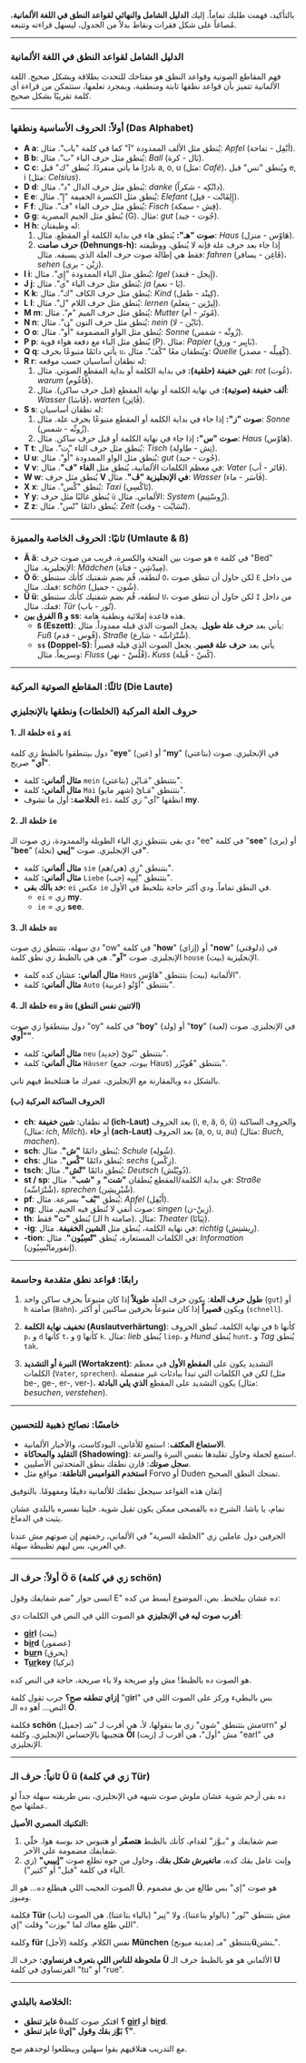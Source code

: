 بالتأكيد، فهمت طلبك تماماً. إليك **الدليل الشامل والنهائي لقواعد النطق في اللغة الألمانية**، مُصاغاً على شكل فقرات ونقاط بدلاً من الجدول، ليسهل قراءته وتتبعه.

---

### **الدليل الشامل لقواعد النطق في اللغة الألمانية**

فهم المقاطع الصوتية وقواعد النطق هو مفتاحك للتحدث بطلاقة وبشكل صحيح. اللغة الألمانية تتميز بأن قواعد نطقها ثابتة ومنطقية، وبمجرد تعلمها، ستتمكن من قراءة أي كلمة تقريبًا بشكل صحيح.

---

### أولاً: الحروف الأساسية ونطقها (Das Alphabet)

*   **A a**: يُنطق مثل الألف الممدودة "آ" كما في كلمة "باب". مثال: *Apfel* (أبْفِل - تفاحة).
*   **B b**: يُنطق مثل حرف الباء "ب". مثال: *Ball* (بَال - كرة).
*   **C c**: نادرًا ما يأتي منفردًا. يُنطق "ك" قبل a, o, u (مثل: *Café*)، ويُنطق "تس" قبل e, i (مثل: *Celsius*).
*   **D d**: يُنطق مثل حرف الدال "د". مثال: *danke* (دانْكِه - شكراً).
*   **E e**: يُنطق مثل الكسرة الخفيفة "إِ". مثال: *Elefant* (إِلِفَانْت - فيل).
*   **F f**: يُنطق مثل حرف الفاء "ف". مثال: *Fisch* (فِش - سمكة).
*   **G g**: يُنطق مثل الجيم المصرية (G). مثال: *gut* (جُوت - جيد).
*   **H h**: له وظيفتان:
    1.  **صوت "هـ":** يُنطق هاء في بداية الكلمة أو المقطع. مثال: *Haus* (هَاوْس - منزل).
    2.  **حرف صامت (Dehnungs-h):** إذا جاء بعد حرف علة فإنه لا يُنطق، ووظيفته فقط هي إطالة صوت حرف العلة الذي يسبقه. مثال: *fahren* (فَاغِن - يسافر)، *sehen* (زِيْن - يرى).
*   **I i**: يُنطق مثل الياء الممدودة "إِي". مثال: *Igel* (إِيجل - قنفذ).
*   **J j**: يُنطق مثل حرف الياء "ي". مثال: *ja* (يَا - نعم).
*   **K k**: يُنطق مثل حرف الكاف "ك". مثال: *Kind* (كِينْد - طفل).
*   **L l**: يُنطق مثل حرف اللام "ل". مثال: *lernen* (لِيرْنِن - يتعلم).
*   **M m**: يُنطق مثل حرف الميم "م". مثال: *Mutter* (مُوتَر - أم).
*   **N n**: يُنطق مثل حرف النون "ن". مثال: *nein* (نَايْن - لا).
*   **O o**: يُنطق مثل الواو المضمومة "أُو". مثال: *Sonne* (زُونِّه - شمس).
*   **P p**: يُنطق مثل الباء مع دفعة هواء قوية (P). مثال: *Papier* (بَابِير - ورق).
*   **Q q**: يأتي دائمًا متبوعًا بحرف `u`، ويُنطقان معًا "كْفَ". مثال: *Quelle* (كْفِيلِّه - مصدر).
*   **R r**: له نطقان أساسيان حسب موقعه:
    1.  **غين خفيفة (حلقية):** في بداية الكلمة أو بداية المقطع الصوتي. مثال: *rot* (غُوت)، *warum* (ڤَاغُوم).
    2.  **ألف خفيفة (صوتية):** في نهاية الكلمة أو نهاية المقطع (قبل حرف ساكن). مثال: *Wasser* (ڤَاسَا)، *warten* (ڤَاتِن).
*   **S s**: له نطقان أساسيان:
    1.  **صوت "ز":** إذا جاء في بداية الكلمة أو المقطع متبوعًا بحرف علة. مثال: *Sonne* (زُونِّه - شمس).
    2.  **صوت "س":** إذا جاء في نهاية الكلمة أو قبل حرف ساكن. مثال: *Haus* (هَاوْس).
*   **T t**: يُنطق مثل حرف التاء "ت". مثال: *Tisch* (تِش - طاولة).
*   **U u**: يُنطق مثل الواو الممدودة "أُو". مثال: *gut* (جُوت - جيد).
*   **V v**: في معظم الكلمات الألمانية، يُنطق مثل **الفاء "ف"**. مثال: *Vater* (فَاتَر - أب).
*   **W w**: يُنطق مثل حرف **V في الإنجليزية "ڤ"**. مثال: *Wasser* (ڤَاسَر - ماء).
*   **X x**: يُنطق "كْس". مثال: *Taxi* (تَاكْسِي).
*   **Y y**: يُنطق غالبًا مثل حرف `ü` الألماني. مثال: *System* (زُوسْتِيم).
*   **Z z**: يُنطق دائمًا "تْس". مثال: *Zeit* (تْسَايْت - وقت).

---

### ثانيًا: الحروف الخاصة والمميزة (Umlaute & ß)

*   **Ä ä**: هو صوت بين الفتحة والكسرة، قريب من صوت حرف `e` في كلمة "Bed" الإنجليزية. مثال: *Mädchen* (مِيدْشِن - فتاة).
*   **Ö ö**: لنطقه، قُم بضم شفتيك كأنك ستنطق `O`، لكن حاول أن تنطق صوت `E` من داخل فمك. مثال: *schön* (شُون - جميل).
*   **Ü ü**: لنطقه، قُم بضم شفتيك كأنك ستنطق `U`، لكن حاول أن تنطق صوت `I` من داخل فمك. مثال: *Tür* (تُور - باب).
*   **الفرق بين ß و ss**: هذه قاعدة إملائية ونطقية هامة.
    *   **`ß` (Eszett)**: يأتي بعد **حرف علة طويل**. يجعل الصوت الذي قبله ممدوداً. مثال: *Fuß* (فُوس - قدم)، *Straße* (شْتْرَاسِّه - شارع).
    *   **`ss` (Doppel-S)**: يأتي بعد **حرف علة قصير**. يجعل الصوت الذي قبله قصيراً وسريعاً. مثال: *Fluss* (فْلُسْ - نهر)، *Kuss* (كُسْ - قُبلة).

---

### ثالثًا: المقاطع الصوتية المركبة (Die Laute)



### **حروف العلة المركبة (الخلطات) ونطقها بالإنجليزي**

#### **1. خلطة الـ `ei` و `ai`**

دول بيتنطقوا بالظبط زي كلمة "**eye**" (عين) أو "**my**" (بتاعتي) في الإنجليزي. صوت **"آي"** صريح.

*   **مثال ألماني:** كلمة `mein` (بتاعتي) بتتنطق "مَـايْن".
*   **مثال ألماني:** كلمة `Mai` (شهر مايو) بتتنطق "مَـايْ".
*   **الخلاصة:** أول ما تشوف `ei`، انطقها "آي" زي كلمة **my**.

#### **2. خلطة الـ `ie`**

دي بقى بتتنطق زي الياء الطويلة والممدودة، زي صوت الـ "ee" في كلمة "**see**" (يرى) أو "**bee**" (نحلة) في الإنجليزي. صوت **"إييي"**.

*   **مثال ألماني:** كلمة `sie` (هي/هم) بتتنطق "زِي".
*   **مثال ألماني:** كلمة `Liebe` (حب) بتتنطق "لِيبِه".
*   **خد بالك بقى:** `ei` عكس `ie` في النطق تماماً. ودي أكتر حاجة بتلخبط في الأول.
    *   `ei` = زي **my**.
    *   `ie` = زي **see**.

#### **3. خلطة الـ `au`**

دي سهلة، بتتنطق زي صوت "ow" في كلمة "**how**" (إزاي) أو "**now**" (دلوقتي) في الإنجليزي. صوت **"آو"**.
هي هي بالظبط زي نطق كلمة `house` (بيت) الإنجليزية.

*   **مثال ألماني:** عشان كده كلمة `Haus` الألمانية (بيت) بتتنطق "هَاوْس".
*   **مثال ألماني:** كلمة `Auto` (عربية) بتتنطق "آوْتُو".

#### **4. خلطة الـ `eu` و `äu` (الاتنين نفس النطق)**

دول بيتنطقوا زي صوت "oy" في كلمة "**boy**" (ولد) أو "**toy**" (لعبة) في الإنجليزي. صوت **"أُوي"**.

*   **مثال ألماني:** كلمة `neu` (جديد) بتتنطق "نُويْ".
*   **مثال ألماني:** كلمة `Häuser` (بيوت، جمع Haus) بتتنطق "هُويْزَر".

بالشكل ده وبالمقارنة مع الإنجليزي، عمرك ما هتتلخبط فيهم تاني.

#### (ب) الحروف الساكنة المركبة
*   **ch**: له نطقان: **شين خفيفة (ich-Laut)** بعد الحروف (i, e, ä, ö, ü) والحروف الساكنة (مثال: *ich*, *Milch*)، أو **خاء (ach-Laut)** بعد الحروف (a, o, u, au) (مثال: *Buch*, *machen*).
*   **sch**: يُنطق دائمًا **"ش"**. مثال: *Schule* (شُولِه).
*   **chs**: يُنطق دائمًا **"كْس"**. مثال: *sechs* (زِكْس).
*   **tsch**: يُنطق دائمًا **"تْش"**. مثال: *Deutsch* (دُويْتْش).
*   **st / sp**: في بداية الكلمة/المقطع يُنطقان **"شت"** و **"شب"**. مثال: *Straße* (شْتْرَاسِّه)، *sprechen* (شْبْرِيشِن).
*   **pf**: يُنطق **"بْف"** بسرعة. مثال: *Apfel* (أَبْفِل).
*   **ng**: صوت أنفي لا تُنطق فيه الجيم. مثال: *singen* (زِينْ-ن).
*   **th**: يُنطق **"ت"** فقط (الـ h صامتة). مثال: *Theater* (تِيَاتَا).
*   **-ig**: في نهاية الكلمة، يُنطق مثل **الشين الخفيفة**. مثال: *richtig* (رِيشتِش).
*   **-tion**: في الكلمات المستعارة، يُنطق **"تْسِيُون"**. مثال: *Information* (إنفورماتْسِيُون).

---

### رابعًا: قواعد نطق متقدمة وحاسمة

1.  **طول حرف العلة**: يكون حرف العلة **طويلاً** إذا كان متبوعاً بحرف ساكن واحد (`gut`) أو `h` صامتة (`Bahn`)، ويكون **قصيراً** إذا كان متبوعاً بحرفين ساكنين أو أكثر (`schnell`).

2.  **تخفيف نهاية الكلمة (Auslautverhärtung)**: في نهاية الكلمة، تُنطق الحروف `b` كأنها `p`، و `d` كأنها `t`، و `g` كأنها `k`. مثال: *lieb* يُنطق `liep`، و *Hund* يُنطق `hunt`، و *Tag* يُنطق `tak`.

3.  **النبرة أو التشديد (Wortakzent)**: التشديد يكون على **المقطع الأول** في معظم الكلمات (`Vater`, `sprechen`). لكن في الكلمات التي تبدأ ببادئات غير منفصلة (مثل be-, ge-, er-, ver-)، يكون التشديد على المقطع **الذي يلي البادئة** (مثال: *besuchen*, *verstehen*).

---

### خامسًا: نصائح ذهبية للتحسين

*   **الاستماع المكثف**: استمع للأغاني، البودكاست، والأخبار الألمانية.
*   **التقليد والمحاكاة (Shadowing)**: استمع لجملة وحاول تقليدها بنفس النبرة والسرعة.
*   **سجل صوتك**: قارن نطقك بنطق المتحدثين الأصليين.
*   **استخدم القواميس الناطقة**: مواقع مثل Forvo أو Duden تمنحك النطق الصحيح.

إتقان هذه القواعد سيجعل نطقك للألمانية دقيقًا ومفهومًا. بالتوفيق





تمام، يا باشا. الشرح ده بالفصحى ممكن يكون تقيل شوية. خلينا نفسره بالبلدي عشان يثبت في الدماغ.

الحرفين دول عاملين زي "الخلطة السرية" في الألماني، رخمتهم إن صوتهم مش عندنا في العربي، بس ليهم تظبيطة سهلة.

---

### **أولاً: حرف الـ Ö ö (زي في كلمة schön)**

انسى حوار "ضم شفايفك وقول E" ده عشان بيلخبط. بص، الموضوع أبسط من كده:

**أقرب صوت ليه في الإنجليزي** هو الصوت اللي في النص في الكلمات دي:
*   **g<u>ir</u>l** (بنت)
*   **b<u>ir</u>d** (عصفور)
*   **b<u>ur</u>n** (يحرق)
*   **T<u>ur</u>key** (تركيا)

هو الصوت ده بالظبط! مش واو صريحة ولا ياء صريحة، حاجة في النص كده.

**إزاي تنطقه صح؟**
جرب تقول كلمة "g**ir**l" بس بالبطيء وركز على الصوت اللي في النص... أهو ده الـ **Ö**.

فكلمة **schön** (جميل) مش بتتنطق "شون" زي ما بنقولها، لأ، هي أقرب لـ "شـurn" لو هتجيبها بالإحساس الإنجليزي.
وكلمة **Öl** (زيت) مش "أول"، هي أقرب لـ "earl" في الإنجليزي.

---

### **ثانياً: حرف الـ Ü ü (زي في كلمة Tür)**

ده بقى أرخم شوية عشان ملوش صوت شبهه في الإنجليزي، بس طريقته سهلة جداً لو عملتها صح.

**التكنيك المصري الأصيل:**
1.  ضم شفايفك و "بـوَّز" لقدام، كأنك بالظبط **هتصفّر** أو هتبوس حد بوسة هوا. خلّي شفايفك مضمومة على الآخر.
2.  وإنت عامل بقك كده، **ماتغيرش شكل بقك**، وحاول من جوه تطلع صوت **"إيييي"** (زي الياء في كلمة "فيل" أو "كتير").

الصوت العجيب اللي هيطلع ده... هو الـ **Ü**. هو صوت "إي" بس طالع من بق مضموم ومبوز.

فكلمة **Tür** (باب) مش بتتنطق "تُور" (بالواو بتاعتنا)، ولا "تِير" (بالياء بتاعتنا). هي الصوت اللي طلع معاك لما "بوزت" وقلت "إي".

وكلمة **für** (لأجل) نفس الكلام.
وكلمة **München** (مدينة ميونخ) بتتنطق "مـ**ü**ـنشن".

**ملحوظة للناس اللي بتعرف فرنساوي:** حرف الـ **Ü** الألماني هو هو بالظبط حرف الـ **U** الفرنساوي في كلمة "tu" أو "rue".

---

### الخلاصة بالبلدي:

*   **عايز تنطق `Ö`؟** افتكر صوت كلمة **g<u>ir</u>l** أو **b<u>ir</u>d**.
*   **عايز تنطق `Ü`؟** **بَوَّز بقك وقول "إي"**.

مع التدريب هتلاقيهم بقوا سهلين وبيطلعوا لوحدهم صح.